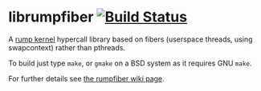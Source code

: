 librumpfiber [![Build Status](https://travis-ci.org/rumpkernel/rumpfiber.png?branch=master)](https://travis-ci.org/rumpkernel/rumpfiber)
============

A [rump kernel](http://rumpkernel.org) hypercall library based on fibers (userspace threads, using swapcontext) rather than pthreads.

To build just type `make`, or `gmake` on a BSD system as it requires GNU `make`.

For further details see [the rumpfiber wiki page](http://wiki.rumpkernel.org/Repo:-rumpfiber).
